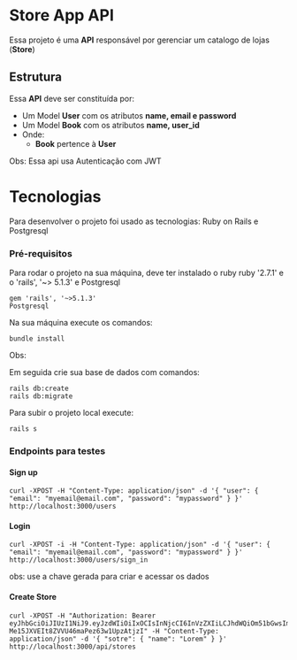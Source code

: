 # Store App API
Essa projeto é uma **API** responsável por gerenciar um catalogo de lojas (**Store**)

## Estrutura
Essa **API** deve ser constituída por:

 - Um Model **User** com os atributos **name, email e password**
 - Um Model **Book** com os atributos **name, user_id**
 -  Onde:
	 - **Book** pertence à **User**

Obs: Essa api usa Autenticação com JWT

# Tecnologias

Para desenvolver o projeto foi usado as tecnologias: Ruby on Rails e Postgresql

### Pré-requisitos

Para rodar o projeto na sua máquina, deve ter instalado o ruby ruby '2.7.1' e o 'rails', '~> 5.1.3' e Postgresql

```
gem 'rails', '~>5.1.3'
Postgresql
```

Na sua máquina execute os comandos:
```
bundle install
```

Obs:  
 

Em seguida crie sua base de dados com comandos:

```
rails db:create
rails db:migrate
```
Para subir o projeto local execute:
```
rails s
```

### Endpoints para testes

#### Sign up

```
curl -XPOST -H "Content-Type: application/json" -d '{ "user": { "email": "myemail@email.com", "password": "mypassword" } }' http://localhost:3000/users
```

#### Login
```
curl -XPOST -i -H "Content-Type: application/json" -d '{ "user": { "email": "myemail@email.com", "password": "mypassword" } }' http://localhost:3000/users/sign_in
```
obs: use a chave gerada para criar e acessar os dados

#### Create Store
```
curl -XPOST -H "Authorization: Bearer eyJhbGciOiJIUzI1NiJ9.eyJzdWIiOiIxOCIsInNjcCI6InVzZXIiLCJhdWQiOm51bGwsImlhdCI6MTY2NzU0Mjk1MSwiZXhwIjoxNjY4ODM4OTUxLCJqdGkiOiI5NDY3ZTZhMS0wNDU5LTQ0N2ItYmMzNi1kMWI0YmIwMzQwZGMifQ.GBVAhfVA-Me15JXVEIt8ZVVU46maPez63w1UpzAtjzI" -H "Content-Type: application/json" -d '{ "sotre": { "name": "Lorem" } }' http://localhost:3000/api/stores
```

